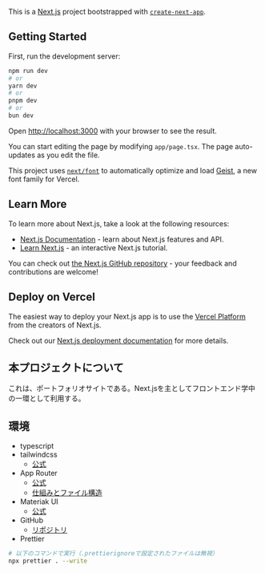 This is a [Next.js](https://nextjs.org) project bootstrapped with [`create-next-app`](https://nextjs.org/docs/app/api-reference/cli/create-next-app).

## Getting Started

First, run the development server:

```bash
npm run dev
# or
yarn dev
# or
pnpm dev
# or
bun dev
```

Open [http://localhost:3000](http://localhost:3000) with your browser to see the result.

You can start editing the page by modifying `app/page.tsx`. The page auto-updates as you edit the file.

This project uses [`next/font`](https://nextjs.org/docs/app/building-your-application/optimizing/fonts) to automatically optimize and load [Geist](https://vercel.com/font), a new font family for Vercel.

## Learn More

To learn more about Next.js, take a look at the following resources:

- [Next.js Documentation](https://nextjs.org/docs) - learn about Next.js features and API.
- [Learn Next.js](https://nextjs.org/learn) - an interactive Next.js tutorial.

You can check out [the Next.js GitHub repository](https://github.com/vercel/next.js) - your feedback and contributions are welcome!

## Deploy on Vercel

The easiest way to deploy your Next.js app is to use the [Vercel Platform](https://vercel.com/new?utm_medium=default-template&filter=next.js&utm_source=create-next-app&utm_campaign=create-next-app-readme) from the creators of Next.js.

Check out our [Next.js deployment documentation](https://nextjs.org/docs/app/building-your-application/deploying) for more details.

## 本プロジェクトについて

これは、ポートフォリオサイトである。Next.jsを主としてフロントエンド学中の一環として利用する。

## 環境

- typescript
- tailwindcss
  - [公式](https://tailwindcss.com/)
- App Router
  - [公式](https://nextjs.org/docs/app)
  - [仕組みとファイル構造](https://zenn.dev/blueish/articles/4b2ae3781ade57)
- Materiak UI
  - [公式](https://mui.com/material-ui/getting-started/)
- GitHub
  - [リポジトリ](https://github.com/satty-dev/next-portfolio)
- Prettier
```bash
# 以下のコマンドで実行（.prettierignoreで設定されたファイルは無視）
npx prettier . --write
```
